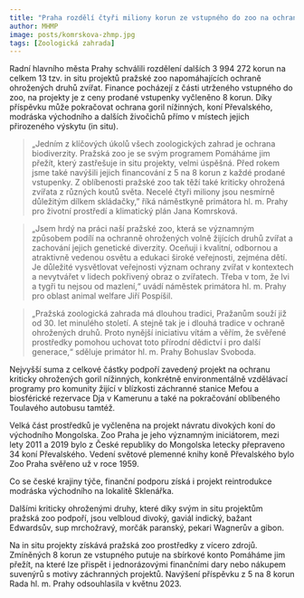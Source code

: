 ```yaml
---
title: "Praha rozdělí čtyři miliony korun ze vstupného do zoo na ochranu kriticky ohrožených druhů zvířat"
author: MHMP
image: posts/komrskova-zhmp.jpg
tags: [Zoologická zahrada]
---
```

 
Radní hlavního města Prahy schválili rozdělení dalších 3 994 272 korun na celkem 13 tzv. in situ projektů pražské zoo napomáhajících ochraně ohrožených druhů zvířat. Finance pocházejí z části utrženého vstupného do zoo, na projekty je z ceny prodané vstupenky vyčleněno 8 korun. Díky příspěvku může pokračovat ochrana goril nížinných, koní Převalského, modráska východního a dalších živočichů přímo v místech jejich přirozeného výskytu (in situ).

> „Jedním z klíčových úkolů všech zoologických zahrad je ochrana biodiverzity. Pražská zoo je se svým programem Pomáháme jim přežít, který zastřešuje in situ projekty, velmi úspěšná. Před rokem jsme také navýšili jejich financování z 5 na 8 korun z každé prodané vstupenky. Z oblíbenosti pražské zoo tak těží také kriticky ohrožená zvířata z různých koutů světa. Necelé čtyři miliony jsou nesmírně důležitým dílkem skládačky,” říká náměstkyně primátora hl. m. Prahy pro životní prostředí a klimatický plán Jana Komrsková.

> „Jsem hrdý na práci naší pražské zoo, která se významným způsobem podílí na ochranně ohrožených volně žijících druhů zvířat a zachování jejich genetické diverzity. Oceňuji i kvalitní, odbornou a atraktivně vedenou osvětu a edukaci široké veřejnosti, zejména dětí. Je důležité vysvětlovat veřejnosti význam ochrany zvířat v kontextech a nevytvářet v lidech pokřivený obraz o zvířatech. Třeba v tom, že lvi a tygři tu nejsou od mazlení,“ uvádí náměstek primátora hl. m. Prahy pro oblast animal welfare Jiří Pospíšil.

> „Pražská zoologická zahrada má dlouhou tradici, Pražanům souží již od 30. let minulého století. A stejně tak je i dlouhá tradice v ochraně ohrožených druhů. Proto nynější iniciativu vítám a věřím, že svěřené prostředky pomohou uchovat toto přírodní dědictví i pro další generace,“ sděluje primátor hl. m. Prahy Bohuslav Svoboda.

Nejvyšší suma z celkové částky podpoří zavedený projekt na ochranu kriticky ohrožených goril nížinných, konkrétně environmentálně vzdělávací programy pro komunity žijící v blízkosti záchranné stanice Mefou a biosférické rezervace Dja v Kamerunu a také na pokračování oblíbeného Toulavého autobusu tamtéž. 

Velká část prostředků je vyčleněna na projekt návratu divokých koní do východního Mongolska. Zoo Praha je jeho významným iniciátorem, mezi lety 2011 a 2019 bylo z České republiky do Mongolska letecky přepraveno 34 koní Převalského. Vedení světové plemenné knihy koně Převalského bylo Zoo Praha svěřeno už v roce 1959.

Co se české krajiny týče, finanční podporu získá i projekt reintrodukce modráska východního na lokalitě Sklenářka.

Dalšími kriticky ohroženými druhy, které díky svým in situ projektům pražská zoo podpoří, jsou velbloud divoký, gaviál indický, bažant Edwardsův, sup mrchožravý, morčák paranský, pekari Wagnerův a gibon.

Na in situ projekty získává pražská zoo prostředky z vícero zdrojů. Zmíněných 8 korun ze vstupného putuje na sbírkové konto Pomáháme jim přežít, na které lze přispět i jednorázovými finančními dary nebo nákupem suvenýrů s motivy záchranných projektů. Navýšení příspěvku z 5 na 8 korun Rada hl. m. Prahy odsouhlasila v květnu 2023.


